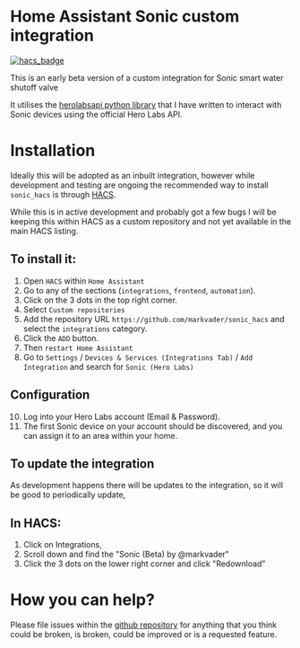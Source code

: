# Home Assistant Sonic custom integration
[![hacs_badge](https://img.shields.io/badge/HACS-Custom-41BDF5.svg?style=for-the-badge)](https://github.com/markvader/sonic_hacs)

This is an early beta version of a custom integration for Sonic smart water shutoff valve 

It utilises the [herolabsapi python library](https://pypi.org/project/herolabsapi/) that I have
 written to interact with Sonic devices using the official Hero Labs API.

# Installation

Ideally this will be adopted as an inbuilt integration, however while development and testing are 
ongoing the recommended way to install `sonic_hacs` is through [HACS](https://hacs.xyz/).

While this is in active development and probably got a few bugs I will be keeping this within HACS as a 
custom repository and not yet available in the main HACS listing.

## To install it: 
1. Open `HACS` within `Home Assistant`
2. Go to any of the sections (`integrations`, `frontend`, `automation`).
3. Click on the 3 dots in the top right corner.
4. Select `Custom repositories`
5. Add the repository URL `https://github.com/markvader/sonic_hacs`
   and select the `integrations` category.
7. Click the `ADD` button.
8. Then `restart Home Assistant`
9. Go to `Settings` / `Devices & Services (Integrations Tab)` / `Add Integration` 
and search for `Sonic (Hero Labs)`

## Configuration

10. Log into your Hero Labs account (Email & Password).
11. The first Sonic device on your account should be discovered, 
and you can assign it to an area within your home.

## To update the integration
As development happens there will be updates to the integration, so it will be good to periodically update, 
## In HACS:
1. Click on Integrations, 
2. Scroll down and find the "Sonic (Beta) by @markvader"
3. Click the 3 dots on the lower right corner and click "Redownload"

# How you can help?
Please file issues within the [github repository](https://github.com/markvader/sonic_hacs/issues) for anything 
that you think could be broken, is broken, could be improved or is a requested feature.

